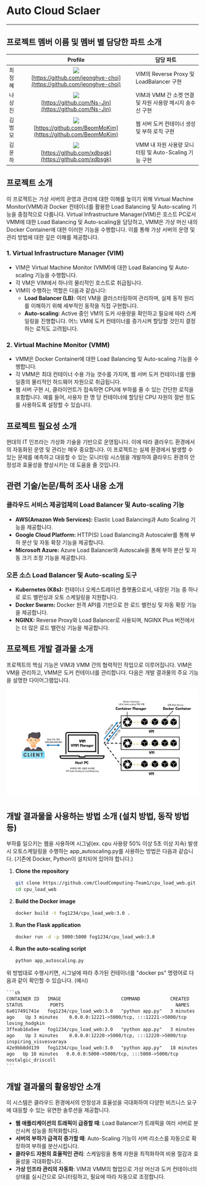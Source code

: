 # Auto Cloud Sclaer

---

## 프로젝트 멤버 이름 및 멤버 별 담당한 파트 소개

| | Profile | 담당 파트 |
| --- | --- | --- |
| 최정혜 | <div align="center"><img src="https://github.com/jeonghye-choi.png" width="100"><br>[https://github.com/jeonghye-choi](https://github.com/jeonghye-choi)</div> | VIM의 Reverse Proxy 및 LoadBalancer 구현 |
| 나상진 | <div align="center"><img src="https://github.com/Ns-Jin.png" width="100"><br>[https://github.com/Ns-Jin](https://github.com/Ns-Jin)</div> | VIM과 VMM 간 소켓 연결 및 자원 사용량 메시지 송수신 구현 |
| 김범모 | <div align="center"><img src="https://github.com/BeomMoKim.png" width="100"><br>[https://github.com/BeomMoKim](https://github.com/BeomMoKim)</div> | 웹 서버 도커 컨테이너 생성 및 부하 로직 구현 |
| 김윤하 | <div align="center"><img src="https://github.com/xdbsgk.png" width="100"><br>[https://github.com/xdbsgk](https://github.com/xdbsgk)</div> | VMM 내 자원 사용량 모니터링 및 Auto-Scaling 기능 구현 |


## 프로젝트 소개

이 프로젝트는 가상 서버의 운영과 관리에 대한 이해를 높이기 위해 Virtual Machine Monitor(VMM)과 Docker 컨테이너를 활용한 Load Balancing 및 Auto-scaling 기능을 중점적으로 다룹니다. Virtual Infrastructure Manager(VIM)은 호스트 PC로서 VMM에 대한 Load Balancing 및 Auto-scaling을 담당하고, VMM은 가상 머신 내의 Docker Container에 대한 이러한 기능을 수행합니다. 이를 통해 가상 서버의 운영 및 관리 방법에 대한 깊은 이해를 제공합니다.

### 1. Virtual Infrastructure Manager (VIM)

- VIM은 Virtual Machine Monitor (VMM)에 대한 Load Balancing 및 Auto-scaling 기능을 수행합니다.
- 각 VM은 VIM에서 하나의 물리적인 호스트로 취급됩니다.
- VIM이 수행하는 역할은 다음과 같습니다:
    - **Load Balancer (LB)**: 여러 VM을 클러스터링하여 관리하며, 실제 동작 원리를 이해하기 위해 세부적인 동작을 직접 구현합니다.
    - **Auto-scaling**: Active 중인 VM의 도커 사용량을 확인하고 필요에 따라 스케일링을 진행합니다. 어느 VM에 도커 컨테이너를 증가시켜 할당할 것인지 결정하는 로직도 고려됩니다.

### 2. Virtual Machine Monitor (VMM)

- VMM은 Docker Container에 대한 Load Balancing 및 Auto-scaling 기능을 수행합니다.
- 각 VMM은 최대 컨테이너 수용 가능 갯수를 가지며, 웹 서버 도커 컨테이너를 만들 일종의 물리적인 하드웨어 자원으로 취급됩니다.
- 웹 서버 구현 시, 클라이언트가 접속하면 CPU에 부하를 줄 수 있는 간단한 로직을 포함합니다. 예를 들어, 사용자 한 명 당 컨테이너에 할당된 CPU 자원의 절반 정도를 사용하도록 설정할 수 있습니다.

## 프로젝트 필요성 소개

현대의 IT 인프라는 가상화 기술을 기반으로 운영됩니다. 이에 따라 클라우드 환경에서의 자동화된 운영 및 관리는 매우 중요합니다. 이 프로젝트는 실제 환경에서 발생할 수 있는 문제를 예측하고 대응할 수 있는 모니터링 시스템을 개발하여 클라우드 환경의 안정성과 효율성을 향상시키는 데 도움을 줄 것입니다.

## 관련 기술/논문/특허 조사 내용 소개

### **클라우드 서비스 제공업체의 Load Balancer 및 Auto-scaling 기능**

- **AWS(Amazon Web Services):** Elastic Load Balancing과 Auto Scaling 기능을 제공합니다.
- **Google Cloud Platform:** HTTP(S) Load Balancing과 Autoscaler를 통해 부하 분산 및 자동 확장 기능을 제공합니다.
- **Microsoft Azure:** Azure Load Balancer와 Autoscale을 통해 부하 분산 및 자동 크기 조정 기능을 제공합니다.

### **오픈 소스 Load Balancer 및 Auto-scaling 도구**

- **Kubernetes (K8s):** 컨테이너 오케스트레이션 플랫폼으로서, 내장된 기능 중 하나로 로드 밸런싱과 오토 스케일링을 지원합니다.
- **Docker Swarm:** Docker 원격 API를 기반으로 한 로드 밸런싱 및 자동 확장 기능을 제공합니다.
- **NGINX:** Reverse Proxy와 Load Balancer로 사용되며, NGINX Plus 버전에서는 더 많은 로드 밸런싱 기능을 제공합니다.

## 프로젝트 개발 결과물 소개

프로젝트의 핵심 기능은 VIM과 VMM 간의 협력적인 작업으로 이루어집니다. VIM은 VM을 관리하고, VMM은 도커 컨테이너를 관리합니다. 다음은 개발 결과물의 주요 기능을 설명한 다이어그램입니다.

![Autoscaling](./doc/img/Autoscaling.jpg)

## 개발 결과물을 사용하는 방법 소개 (설치 방법, 동작 방법 등)
부하를 일으키는 웹을 사용하며 시그널(ex. cpu 사용량 50% 이상 5초 이상 지속) 발생 시 오토스케일링을 수행하는 app_autoscaling.py를 사용하는 방법은 다음과 같습니다. 
(기존에 Docker, Python이 설치되어 있어야 합니다.)

1. **Clone the repository**

    ```sh
    git clone https://github.com/CloudComputing-Team1/cpu_load_web.git
    cd cpu_load_web
    ```

2. **Build the Docker image**

    ```sh
    docker build -t fog1234/cpu_load_web:3.0 .
    ```

3. **Run the Flask application**

    ```sh
    docker run -d -p 5000:5000 fog1234/cpu_load_web:3.0
    ```

4. **Run the auto-scaling script**

    ```sh
    python app_autoscaling.py
    ```

위 방법대로 수행시키면, 시그널에 따라 추가된 컨테이너를 "docker ps" 명령어로 다음과 같이 확인할 수 있습니다. (예시)

    ```sh
    CONTAINER ID   IMAGE                      COMMAND           CREATED          STATUS          PORTS                                         NAMES
    6a017491741e   fog1234/cpu_load_web:3.0   "python app.py"   3 minutes ago    Up 3 minutes    0.0.0.0:12221->5000/tcp, :::12221->5000/tcp   loving_hodgkin
    3ffeab16a5ee   fog1234/cpu_load_web:3.0   "python app.py"   3 minutes ago    Up 3 minutes    0.0.0.0:12220->5000/tcp, :::12220->5000/tcp   inspiring_visvesvaraya
    42e9bb8dd139   fog1234/cpu_load_web:3.0   "python app.py"   18 minutes ago   Up 18 minutes   0.0.0.0:5000->5000/tcp, :::5000->5000/tcp     nostalgic_driscoll
    ```

## 개발 결과물의 활용방안 소개

이 시스템은 클라우드 환경에서의 안정성과 효율성을 극대화하여 다양한 비즈니스 요구에 대응할 수 있는 유연한 솔루션을 제공합니다.

- **웹 애플리케이션의 트래픽이 급증할 때**: Load Balancer가 트래픽을 여러 서버로 분산시켜 성능을 최적화합니다.
- **서버의 부하가 급격히 증가할 때**: Auto-Scaling 기능이 서버 리소스를 자동으로 확장하여 부하를 분산시킵니다.
- **클라우드 자원의 효율적인 관리**: 스케일링을 통해 자원을 최적화하여 비용 절감과 효율성을 극대화합니다.
- **가상 인프라 관리의 자동화**: VIM과 VMM의 협업으로 가상 머신과 도커 컨테이너의 상태를 실시간으로 모니터링하고, 필요에 따라 자동으로 조정합니다.
